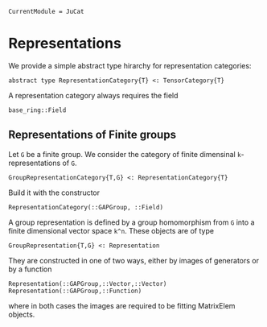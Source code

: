 ```@meta
CurrentModule = JuCat
```

# Representations

We provide a simple abstract type hirarchy for representation categories:

```
abstract type RepresentationCategory{T} <: TensorCategory{T}
```

A representation category always requires the field

```
base_ring::Field
```

## Representations of Finite groups

Let ``G`` be a finite group. We consider the category of finite dimensinal
``k``-representations of ``G``.

```
GroupRepresentationCategory{T,G} <: RepresentationCategory{T}
```

Build it with the constructor


```@docs
RepresentationCategory(::GAPGroup, ::Field)
```

A group representation is defined by a group homomorphism from ``G`` into a
finite dimensional vector space ``k^n``. These objects are of type

```
GroupRepresentation{T,G} <: Representation
```

They are constructed in one of two ways, either by images of generators or by a function

```@docs
Representation(::GAPGroup,::Vector,::Vector)
Representation(::GAPGroup,::Function)
```

where in both cases the images are required to be fitting MatrixElem objects.
